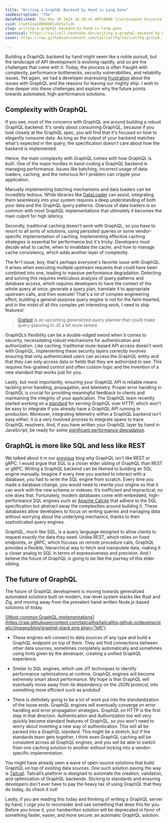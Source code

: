 ```yaml
---
title: "Writing a GraphQL Backend by Hand is Long Gone"
seoDescription: "the"
datePublished: Thu May 30 2024 16:30:41 GMT+0000 (Coordinated Universal Time)
cuid: clwth1vw1000808jvbo5x7v3k
slug: writing-a-graphql-backend-by-hand-is-long-gone
canonical: https://tailcall.hashnode.dev/writing-a-graphql-backend-by-hand-is-long-gone
cover: https://raw.githubusercontent.com/tailcallhq/tailcallhq.github.io/develop/static//images/blog/no-code-cover.png

---
```


Building a GraphQL backend by hand might seem like a noble pursuit, but the landscape of API development is evolving rapidly, and so are the challenges that come with it. Today, the process is often fraught with complexity, performance bottlenecks, security vulnerabilities, and reliability issues. Yet again, we had a developer expressing [frustration](https://bessey.dev/blog/2024/05/24/why-im-over-graphql/) about the issues with GraphQL and the reasons for leaving our mighty ship. I wish to dive deeper into these challenges and explore why the future points towards automated, high-performance solutions.

## Complexity with GraphQL

If you see, most of the concerns with GraphQL are around building a robust GraphQL backend. It's rarely about consuming GraphQL, because if you look closely at the GraphQL spec, you will find that it's focused on how to elegantly consume data. As long as the output of your backend matches what's expected in the query, the specification doesn't care about how the backend is implemented.

Hence, the main complexity with GraphQL comes with how GraphQL is built. One of the major hurdles in hand-coding a GraphQL backend is managing performance. Issues like batching, incorrect usage of data loaders, caching, and the notorious N+1 problem can cripple your application.

Manually implementing batching mechanisms and data loaders can be incredibly tedious. While libraries like [DataLoader](https://github.com/graphql/dataloader) can assist, integrating them seamlessly into your system requires a deep understanding of both your data and the GraphQL query patterns. Overuse of data loaders is so common with most GraphQL implementations that ultimately it becomes the main culprit for high latency.

Secondly, traditional caching doesn't work with GraphQL, so you have to resort to all sorts of solutions, using persisted queries or some vendor-specific implementation of caching. Implementing effective caching strategies is essential for performance but it's tricky. Developers must decide what to cache, when to invalidate the cache, and how to manage cache consistency, which adds another layer of complexity.

The N+1 issue, boy, that's perhaps everyone's favorite issue with GraphQL. It arises when executing multiple upstream requests that could have been combined into one, leading to massive performance degradation. Detecting and solving this requires meticulous analysis of query patterns and database access, which requires developers to have the context of the whole query at once, generate a query plan, translate it to appropriate upstream calls, and then execute! That's a lot of complex engineering effort; building a general-purpose query engine is not for the faint-hearted, and in the midst of all this complex yet interesting work, I need to ship features!

> [Grafast](https://grafast.org/grafast) is an upcoming generalized query planner that could make query-planning in JS a bit more tamed.

GraphQL’s flexibility can be a double-edged sword when it comes to security, necessitating robust mechanisms for authentication and authorization. Like caching, traditional route-based API access doesn't work with GraphQL. Implementing these security layers correctly involves ensuring that only authenticated users can access the GraphQL entity and that they can only access data or fields that they are authorized to see. This requires fine-grained control and often custom logic and the invention of a new standard that works just for you.

Lastly, but most importantly, ensuring your GraphQL API is reliable means tackling error handling, propagation, and telemetry. Proper error handling in GraphQL is crucial for providing meaningful feedback to clients and maintaining the integrity of your application. The GraphQL team recently started working on a [standard](https://graphql-http.com/) for serving GraphQL over HTTP, which won't be easy to integrate if you already have a GraphQL API running in production. Moreover, integrating telemetry within a GraphQL backend isn't easy either; it is a very involved process to integrate spans to trace GraphQL resolvers. And, if you have written your GraphQL layer by hand in JavaScript, be ready for some [significant performance degradation](https://github.com/DataDog/dd-trace-js/issues/1095).

## GraphQL is more like SQL and less like REST

We talked about it in our [previous](graphql-vs-rest-vs-grpc-2024-03-30.md) blog why GraphQL isn't like REST or gRPC. I would argue that SQL is a closer elder sibling of GraphQL than REST or gRPC. Writing a GraphQL backend can be likened to building an SQL engine manually. Imagine if every time you wanted to interact with a database, you had to write the SQL engine from scratch. Every time you made a database change, you would need to rewrite your engine so that it can work with the new schema or indexes. It’s inefficient and impractical; no one does that. Fortunately, modern databases come with embedded, high-performance SQL engines such as [Apache Calcite](https://calcite.apache.org/) that adhere to the SQL specification but abstract away the complexities around building it. These databases allow developers to focus on writing queries and managing data without worrying about the underlying mechanics, thanks to their sophisticated query engines.

GraphQL, much like SQL, is a query language designed to allow clients to request exactly the data they need. Unlike REST, which relies on fixed endpoints, or gRPC, which focuses on remote procedure calls, GraphQL provides a flexible, hierarchical way to fetch and manipulate data, making it a closer analog to SQL in terms of expressiveness and precision. And I believe the future of GraphQL is going to be like the journey of this elder sibling.

## The future of GraphQL

The future of GraphQL development is moving towards generalized automated solutions built on modern, low-level system stacks like Rust and Zig, and moving away from the prevalent hand-written Node.js-based solutions of today.

[![Most common GraphQL implementations](https://raw.githubusercontent.com/tailcallhq/tailcallhq.github.io/develop/static/images/blog/graphql-stack.png align="left")](https://hygraph.com/graphql-survey-2024#how-developers-build-graphql-apis)

* These engines will connect to data sources of any type and build a GraphQL endpoint on top of them. They will find connections between other data sources, sometimes completely automatically and sometimes using hints given by the developer, creating a unified GraphQL experience.
    
* Similar to SQL engines, which use JIT techniques to identify performance optimizations at runtime, GraphQL engines will become extremely smart about performance. My hope is that GraphQL will eventually move away from its dependency on the JSON protocol, into something more efficient such as protobuf.
    
* There is definitely going to be a lot of work put into the standardization of the loose ends. GraphQL engines will eventually converge on error handling and error propagation strategies. GraphQL on HTTP is the first step in that direction. Authentication and Authorization too will very quickly become standard features of GraphQL, so you won't need to worry about inventing a new way of authentication. This will all be packed into a GraphQL standard. This might be a stretch, but if the standards team gets together, I think even GraphQL caching will be consistent across all GraphQL engines, and you will be able to switch from one caching solution to another without locking into a vendor-specific implementation.
    

You might have already seen a wave of open-source solutions that build GraphQL on top of existing data sources. One such solution paving the way is [Tailcall](https://tailcall.run). Tailcall’s platform is designed to automate the creation, validation, and optimization of GraphQL backends. Sticking to standards and ensuring developers don't ever have to pay the heavy tax of using GraphQL that they do today, do check it out!

Lastly, if you are reading this today and thinking of writing a GraphQL server by hand, I urge you to reconsider and use something that does this for you. Before you know it, your handwritten solution will be deprecated in favor of something faster, easier, and more secure: an automatic GraphQL solution.